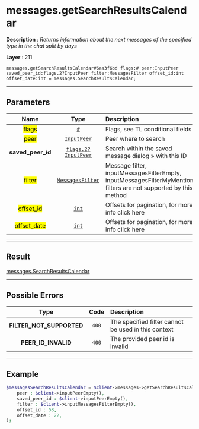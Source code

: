 # messages.getSearchResultsCalendar

**Description** : *Returns information about the next messages of the specified type in the chat split by days*

**Layer** : 211

```tl
messages.getSearchResultsCalendar#6aa3f6bd flags:# peer:InputPeer saved_peer_id:flags.2?InputPeer filter:MessagesFilter offset_id:int offset_date:int = messages.SearchResultsCalendar;
```

---

## Parameters

| Name | Type | Description |
| :---: | :---: | :--- |
| <mark>flags</mark> | [`#`](type/#) | Flags, see TL conditional fields |
| <mark>peer</mark> | [`InputPeer`](type/InputPeer) | Peer where to search |
| **saved_peer_id** | [`flags.2?InputPeer`](type/InputPeer) | Search within the saved message dialog » with this ID |
| <mark>filter</mark> | [`MessagesFilter`](type/MessagesFilter) | Message filter, inputMessagesFilterEmpty, inputMessagesFilterMyMentions filters are not supported by this method |
| <mark>offset_id</mark> | [`int`](type/int) | Offsets for pagination, for more info click here |
| <mark>offset_date</mark> | [`int`](type/int) | Offsets for pagination, for more info click here |

---

## Result

[messages.SearchResultsCalendar](type/messages.SearchResultsCalendar)

---

## Possible Errors

| Type | Code | Description |
| :---: | :---: | :--- |
| **FILTER_NOT_SUPPORTED** | `400` | The specified filter cannot be used in this context |
| **PEER_ID_INVALID** | `400` | The provided peer id is invalid |

---

## Example

```php
$messagesSearchResultsCalendar = $client->messages->getSearchResultsCalendar(
	peer : $client->inputPeerEmpty(),
	saved_peer_id : $client->inputPeerEmpty(),
	filter : $client->inputMessagesFilterEmpty(),
	offset_id : 58,
	offset_date : 22,
);
```